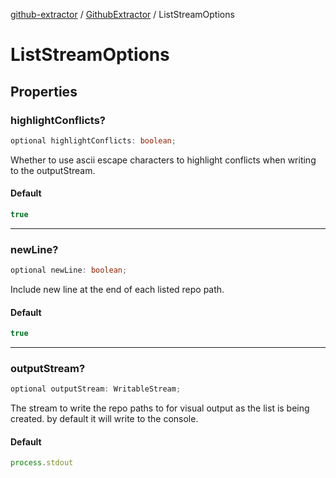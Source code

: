 [github-extractor](../../index.md) / [GithubExtractor](../index.md) / ListStreamOptions

# ListStreamOptions

## Properties

### highlightConflicts?

```ts
optional highlightConflicts: boolean;
```

Whether to use ascii escape characters to highlight conflicts when writing to the
 outputStream.

#### Default

```ts
true
```

***

### newLine?

```ts
optional newLine: boolean;
```

Include new line at the end of each listed repo path.

#### Default

```ts
true
```

***

### outputStream?

```ts
optional outputStream: WritableStream;
```

The stream to write the repo paths to for visual output as the list is being created.
 by default it will write to the console.

#### Default

```ts
process.stdout
```
